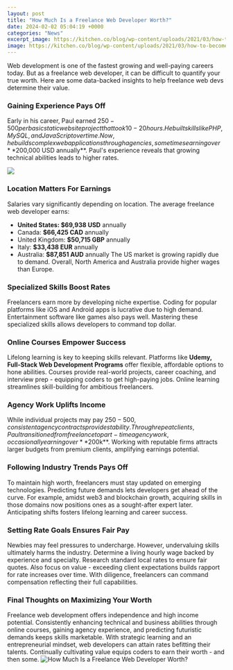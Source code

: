 ```yaml
---
layout: post
title: "How Much Is a Freelance Web Developer Worth?"
date: 2024-02-02 05:04:19 +0000
categories: "News"
excerpt_image: https://kitchen.co/blog/wp-content/uploads/2021/03/how-to-become-a-freelance-web-developer-2.jpg
image: https://kitchen.co/blog/wp-content/uploads/2021/03/how-to-become-a-freelance-web-developer-2.jpg
---
```


Web development is one of the fastest growing and well-paying careers today. But as a freelance web developer, it can be difficult to quantify your true worth. Here are some data-backed insights to help freelance web devs determine their value. 
### Gaining Experience Pays Off 
Early in his career, Paul earned $250-500 per basic static website project that took 10-20 hours. He built skills like PHP, MySQL, and JavaScript over time. Now, he builds complex web applications through agencies, sometimes earning over **$200,000 USD annually**. Paul's experience reveals that growing technical abilities leads to higher rates.

![](https://s3-us-west-2.amazonaws.com/hiration/ghost/2021/07/Freelance-Web-Developer-Salary.jpg)
### Location Matters For Earnings 
Salaries vary significantly depending on location. The average freelance web developer earns: 
- **United States: $69,938 USD** annually
- Canada: **$66,425 CAD** annually  
- United Kingdom: **$50,715 GBP** annually
- Italy: **$33,438 EUR** annually
- Australia: **$87,851 AUD** annually
The US market is growing rapidly due to demand. Overall, North America and Australia provide higher wages than Europe.
### Specialized Skills Boost Rates
Freelancers earn more by developing niche expertise. Coding for popular platforms like iOS and Android apps is lucrative due to high demand. Entertainment software like games also pays well. Mastering these specialized skills allows developers to command top dollar.
### Online Courses Empower Success 
Lifelong learning is key to keeping skills relevant. Platforms like **Udemy, Full-Stack Web Development Programs** offer flexible, affordable options to hone abilities. Courses provide real-world projects, career coaching, and interview prep - equipping coders to get high-paying jobs. Online learning streamlines skill-building for ambitious freelancers.
### Agency Work Uplifts Income 
While individual projects may pay $250-500, consistent agency contracts provide stability. Through repeat clients, Paul transitioned from freelance to part-time agency work, occasionally earning over **$200k**. Working with reputable firms attracts larger budgets from premium clients, amplifying earnings potential. 
### Following Industry Trends Pays Off
To maintain high worth, freelancers must stay updated on emerging technologies. Predicting future demands lets developers get ahead of the curve. For example, amidst web3 and blockchain growth, acquiring skills in those domains now positions ones as a sought-after expert later. Anticipating shifts fosters lifelong learning and career success.
### Setting Rate Goals Ensures Fair Pay
Newbies may feel pressures to undercharge. However, undervaluing skills ultimately harms the industry. Determine a living hourly wage backed by experience and specialty. Research standard local rates to ensure fair quotes. Also focus on value - exceeding client expectations builds rapport for rate increases over time. With diligence, freelancers can command compensation reflecting their full capabilities.
### Final Thoughts on Maximizing Your Worth
Freelance web development offers independence and high income potential. Consistently enhancing technical and business abilities through online courses, gaining agency experience, and predicting futuristic demands keeps skills marketable. With strategic learning and an entrepreneurial mindset, web developers can attain rates befitting their talents. Continually cultivating value equips coders to earn their worth - and then some.
![How Much Is a Freelance Web Developer Worth?](https://kitchen.co/blog/wp-content/uploads/2021/03/how-to-become-a-freelance-web-developer-2.jpg)